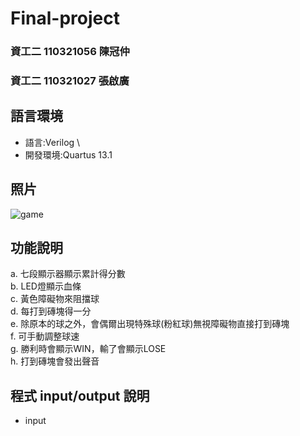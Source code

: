 # Final-project
### 資工二 110321056 陳冠仲 
### 資工二 110321027 張啟廣
## 語言環境
* 語言:Verilog \
* 開發環境:Quartus 13.1
## 照片
  ![game](https://user-images.githubusercontent.com/122383629/211610812-e33b9299-2bb5-463a-83ac-d4cdb30b7008.jpg)
## 功能說明
a. 七段顯示器顯示累計得分數 \
b. LED燈顯示血條 \
c. 黃色障礙物來阻擋球 \
d. 每打到磚塊得一分 \
e. 除原本的球之外，會偶爾出現特殊球(粉紅球)無視障礙物直接打到磚塊 \
f. 可手動調整球速 \
g. 勝利時會顯示WIN，輸了會顯示LOSE \
h. 打到磚塊會發出聲音 
## 程式 input/output 說明
* input


